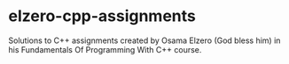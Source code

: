 # elzero-cpp-assignments

Solutions to C++ assignments created by Osama Elzero (God bless him) in his Fundamentals Of Programming With C++ course.
